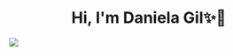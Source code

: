 
<div align="center">
<h1 align="center"> Hi, I'm Daniela Gil✨👋</h1>
</div>

<img align="center" src="https://i.postimg.cc/FF2n0h4R/Banner.jpg">

<!--
**danugil/danugil** is a ✨ _special_ ✨ repository because its `README.md` (this file) appears on your GitHub profile.

Here are some ideas to get you started:

- 🔭 I’m currently working on ...
- 🌱 I’m currently learning ...
- 👯 I’m looking to collaborate on ...
- 🤔 I’m looking for help with ...
- 💬 Ask me about ...
- 📫 How to reach me: ...
- 😄 Pronouns: ...
- ⚡ Fun fact: ...
-->
